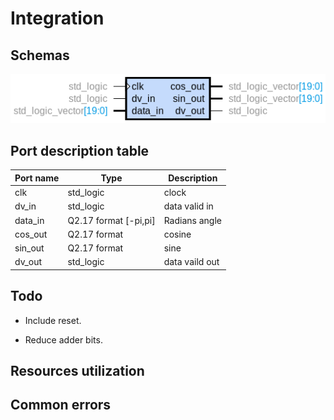 
# Integration

## Schemas

![Module ports](./images/cordic_sincos_engine.png)

## Port description table

| Port name | Type                  | Description    |
| --------- | ----------------------| -------------- |
| clk       | std_logic             | clock          |
| dv_in     | std_logic             | data valid in  |
| data_in   | Q2.17 format [-pi,pi] | Radians angle  |
| cos_out   | Q2.17 format          | cosine         |
| sin_out   | Q2.17 format          | sine           |
| dv_out    | std_logic             | data vaild out |

## Todo

- Include reset.

- Reduce adder bits.

## Resources utilization

## Common errors
